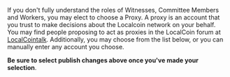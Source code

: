 If you don't fully understand the roles of Witnesses, Committee Members and Workers, you may elect to choose a Proxy. A proxy is an account that you trust to make decisions about the Localcoin network on your behalf. You may find people proposing to act as proxies in the LocalCoin forum at [LocalCointalk](https://bocalcointalk.org/index.php/board,75.0.html). Additionally, you may choose from the list below, or you can manually enter any account you choose.

**Be sure to select publish changes above once you've made your selection**.
